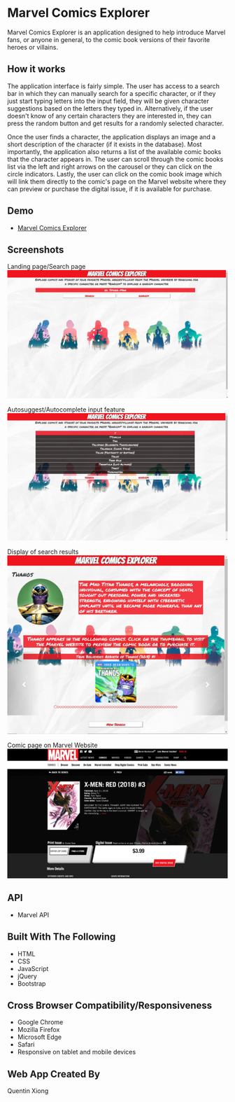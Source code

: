 # Marvel Comics Explorer
Marvel Comics Explorer is an application designed to help introduce Marvel fans, or anyone in general, to the comic book versions of their favorite heroes or villains. 

## How it works
The application interface is fairly simple. The user has access to a search bar in which they can manually search for a specific character, or if they just start typing letters into the input field, they will be given character suggestions based on the letters they typed in. Alternatively, if the user doesn't know of any certain characters they are interested in, they can press the random button and get results for a randomly selected character.

Once the user finds a character, the application displays an image and a short description of the character (if it exists in the database). Most importantly, the application also returns a list of the available comic books that the character appears in. The user can scroll through the comic books list via the left and right arrows on the carousel or they can click on the circle indicators. Lastly, the user can click on the comic book image which will link them directly to the comic's page on the Marvel website where they can preview or purchase the digital issue, if it is available for purchase. 

## Demo
- [Marvel Comics Explorer](https://quexiong.github.io/MarvelComicsExplorer/)

## Screenshots
Landing page/Search page
![Landing Page](images/landingpage.jpg)

Autosuggest/Autocomplete input feature
![search feature](images/example_auto_suggestions.jpg)

Display of search results
![display results](images/display_results.jpg)

Comic page on Marvel Website
![Marvel website](images/marvel_website.jpg)

## API
- Marvel API

## Built With The Following 
- HTML 
- CSS
- JavaScript
- jQuery
- Bootstrap

## Cross Browser Compatibility/Responsiveness
- Google Chrome
- Mozilla Firefox
- Microsoft Edge
- Safari
- Responsive on tablet and mobile devices

## Web App Created By
Quentin Xiong

